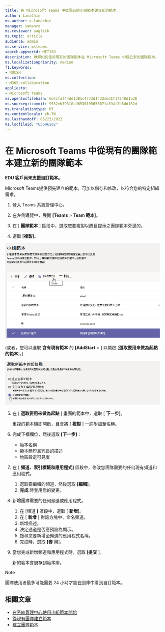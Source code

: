 ```yaml
---
title: 在 Microsoft Teams 中從現有的小組範本建立新的範本
author: LanaChin
ms.author: v-lanachin
manager: samanro
ms.reviewer: aaglick
ms.topic: article
audience: admin
ms.service: msteams
search.appverid: MET150
description: 瞭解如何使用現有的團隊範本在 Microsoft Teams 中建立新的團隊範本。
ms.localizationpriority: medium
f1.keywords:
- NOCSH
ms.collection:
- M365-collaboration
appliesto:
- Microsoft Teams
ms.openlocfilehash: 6b4cfaf44dd1d81c4733d1432abd1f17240d1b38
ms.sourcegitcommit: 9532eb79310cd653010565607fa394f2b8dd182d
ms.translationtype: MT
ms.contentlocale: zh-TW
ms.lasthandoff: 05/23/2022
ms.locfileid: "65646202"
---
```

# <a name="create-a-new-team-template-from-an-existing-team-template-in-microsoft-teams"></a>在 Microsoft Teams 中從現有的團隊範本建立新的團隊範本

**EDU 客戶尚未支援自訂範本。**

Microsoft Teams提供預先建立的範本，可加以儲存和修改，以符合您的特定組織需求。

1. 登入 Teams 系統管理中心。

2. 在左側導覽中，展開 **[Teams**  >  **Team 範本]**。

3. 在 [ **團隊範本** ] 區段中，選取您要複製以醒目提示之團隊範本旁邊的。

4. 選取 **[複製]**。

![[團隊範本] 對話方塊的影像，其中醒目提示 [新增]。](media/template-duplicate.png)

 (或者，您可以選取 **含有現有範本** 的 **[AddStart**  >  ] 以開啟 **[選取要用來做為起點的範本**]。) 

![[團隊範本] 起點畫面的影像，其中醒目提示現有範本。](media/template-start-existing-template.png)

5. 在 [ **選取要用來做為起點** ] 畫面的範本中，選取 [ **下一步]**。

    重複的範本隨即開啟，且會將 [ **複製** ] 一詞附加至名稱。

6. 完成下欄欄位，然後選取 **[下一步]**：
    - 範本名稱
    - 範本簡短且冗長的描述
    - 地區設定可見度  

7. 在 [ **頻道、索引標籤和應用程式]** 區段中，修改您團隊需要的任何現有頻道和應用程式。

    1. 選取要編輯的頻道，然後選取 **[編輯]**。
    2. **完成** 時套用您的變更。

8. 新增團隊需要的任何頻道或應用程式。

    1. 在 [頻道 **]** 區段中，選取 [ **新增]**。
    2. 在 [ **新增** ] 對話方塊中，命名頻道。
    3. 新增描述。
    4. 決定通道是否應預設為顯示。
    5. 搜尋您要新增至頻道的應用程式名稱。
    6. 完成時，選取 **[套** 用]。

7. 當您完成新增頻道和應用程式時，選取 **[提交** ]。

    新的範本會儲存到範本庫。

> [!Note]
> 團隊使用者最多可能需要 24 小時才能在圖庫中看到自訂範本。

## <a name="related-articles"></a>相關文章

- [在系統管理中心使用小組範本開始](get-started-with-teams-templates-in-the-admin-console.md)
- [從現有團隊建立範本](create-template-from-existing-team.md)
- [建立團隊範本](create-a-team-template.md)